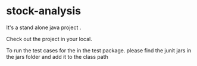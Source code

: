 # stock-analysis

It's a stand alone java project .

Check out the project in your local.

To run the test cases for the in the test package. please find the junit jars in the jars folder and add it to the class path
